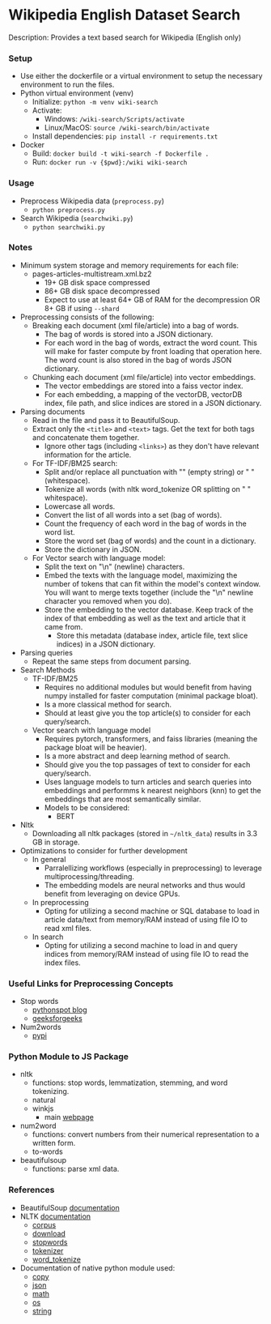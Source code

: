 # Wikipedia English Dataset Search

Description: Provides a text based search for Wikipedia (English only)


### Setup

 - Use either the dockerfile or a virtual environment to setup the necessary environment to run the files.
 - Python virtual environment (venv)
     - Initialize: `python -m venv wiki-search`
     - Activate: 
        - Windows: `/wiki-search/Scripts/activate`
        - Linux/MacOS: `source /wiki-search/bin/activate`
     - Install dependencies: `pip install -r requirements.txt`
 - Docker
     - Build: `docker build -t wiki-search -f Dockerfile .`
     - Run: `docker run -v {$pwd}:/wiki wiki-search`


### Usage

 - Preprocess Wikipedia data (`preprocess.py`)
     - `python preprocess.py`
 - Search Wikipedia (`searchwiki.py`)
     - `python searchwiki.py`


### Notes

 - Minimum system storage and memory requirements for each file: 
     - pages-articles-multistream.xml.bz2
         - 19+ GB disk space compressed
         - 86+ GB disk space decompressed
         - Expect to use at least 64+ GB of RAM for the decompression OR 8+ GB if using `--shard`
 - Preprocessing consists of the following:
     - Breaking each document (xml file/article) into a bag of words.
         - The bag of words is stored into a JSON dictionary.
         - For each word in the bag of words, extract the word count. This will make for faster compute by front loading that operation here. The word count is also stored in the bag of words JSON dictionary.
     - Chunking each document (xml file/article) into vector embeddings.
         - The vector embeddings are stored into a faiss vector index.
         - For each embedding, a mapping of the vectorDB, vectorDB index, file path, and slice indices are stored in a JSON dictionary.
 - Parsing documents
     - Read in the file and pass it to BeautifulSoup.
     - Extract only the `<title>` and `<text>` tags. Get the text for both tags and concatenate them together.
         - Ignore other tags (including `<links>`) as they don't have relevant information for the article.
     - For TF-IDF/BM25 search:
         - Split and/or replace all punctuation with "" (empty string) or " " (whitespace).
         - Tokenize all words (with nltk word_tokenize OR splitting on " " whitespace).
         - Lowercase all words.
         - Convert the list of all words into a set (bag of words).
         - Count the frequency of each word in the bag of words in the word list.
         - Store the word set (bag of words) and the count in a dictionary.
         - Store the dictionary in JSON.
     - For Vector search with language model:
         - Split the text on "\n" (newline) characters.
         - Embed the texts with the language model, maximizing the number of tokens that can fit within the model's context window. You will want to merge texts together (include the "\n" newline character you removed when you do).
         - Store the embedding to the vector database. Keep track of the index of that embedding as well as the text and article that it came from.
             - Store this metadata (database index, article file, text slice indices) in a JSON dictionary.
 - Parsing queries
     - Repeat the same steps from document parsing.
 - Search Methods
     - TF-IDF/BM25
         - Requires no additional modules but would benefit from having numpy installed for faster computation (minimal package bloat).
         - Is a more classical method for search.
         - Should at least give you the top article(s) to consider for each query/search.
     - Vector search with language model
         - Requires pytorch, transformers, and faiss libraries (meaning the package bloat will be heavier).
         - Is a more abstract and deep learning method of search.
         - Should give you the top passages of text to consider for each query/search.
         - Uses language models to turn articles and search queries into embeddings and performms k nearest neighbors (knn) to get the embeddings that are most semantically similar.
         - Models to be considered:
             - BERT
 - Nltk
     - Downloading all nltk packages (stored in `~/nltk_data`) results in 3.3 GB in storage.
 - Optimizations to consider for further development
     - In general
         - Parralellizing workflows (especially in preprocessing) to leverage multiprocessing/threading.
         - The embedding models are neural networks and thus would benefit from leveraging on device GPUs.
     - In preprocessing
         - Opting for utilizing a second machine or SQL database to load in article data/text from memory/RAM instead of using file IO to read xml files.
     - In search
         - Opting for utilizing a second machine to load in and query indices from memory/RAM instead of using file IO to read the index files.


### Useful Links for Preprocessing Concepts

 - Stop words
     - [pythonspot blog](https://pythonspot.com/nltk-stop-words/)
     - [geeksforgeeks](https://www.geeksforgeeks.org/removing-stop-words-nltk-python/)
 - Num2words
     - [pypi](https://pypi.org/project/num2words/)


### Python Module to JS Package

 - nltk
     - functions: stop words, lemmatization, stemming, and word tokenizing.
     - natural
     - winkjs
         - main [webpage](https://winkjs.org/packages.html)
 - num2word
     - functions: convert numbers from their numerical representation to a written form.
     - to-words
 - beautifulsoup
     - functions: parse xml data.


### References

 - BeautifulSoup [documentation](https://beautiful-soup-4.readthedocs.io/en/latest/)
 - NLTK [documentation](https://www.nltk.org/)
     - [corpus](https://www.nltk.org/api/nltk.corpus.html)
     - [download](https://www.nltk.org/api/nltk.downloader.html)
     - [stopwords](https://www.nltk.org/search.html?q=stopwords)
     - [tokenizer](https://www.nltk.org/api/nltk.tokenize.html)
     - [word_tokenize](https://www.nltk.org/api/nltk.tokenize.word_tokenize.html)
 - Documentation of native python module used:
     - [copy](https://docs.python.org/3.9/library/copy.html)
     - [json](https://docs.python.org/3.9/library/json.html)
     - [math](https://docs.python.org/3.9/library/math.html)
     - [os](https://docs.python.org/3.9/library/os.html)
     - [string](https://docs.python.org/3.9/library/string.html)